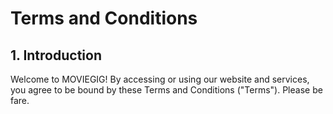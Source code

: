 # Terms and Conditions

## 1. Introduction

Welcome to MOVIEGIG! By accessing or using our website and services, you agree to be bound by these Terms and Conditions ("Terms"). Please be fare.

